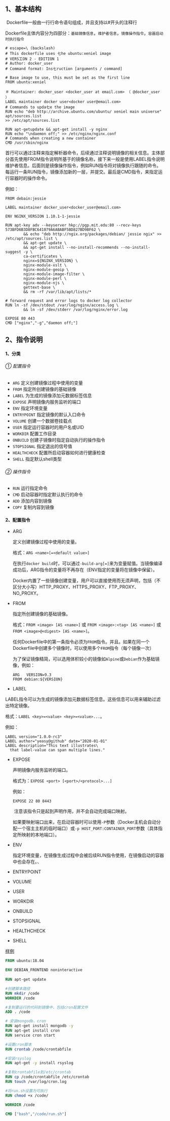 ## 1、基本结构

​       Dockerfile一般由一行行命令语句组成，并且支持以#开头的注释行	

​       Dockerfile主体内容分为四部分：`基础镜像信息`，`维护者信息`，`镜像操作指令`，`容器启动时执行指令`

```
# escape=\ (backslash)
# This dockerfile uses 七he ubuntu:xeniel image
# VERS工ON 2 - EDITION 1
# Author: docker_user
# Command format: Ins七ruction [arguments / command]

# Base image to use, this must be set as the first line
FROM ubuntu:xeniel

＃ Maintainer: docker_user <docker_user at email.com> （ @docker_user ）
LABEL maintainer docker user<docker user@email.com>
# Commands to upda七e the image
RUN echo "deb http://archive.ubuntu.com/ubuntu/ xeniel main universe"
apt/sources.list
>> /etc/apt/sources.list

RUN apt-getupdate && apt-get install -y nginx
RUN echo "\ndaemon off;" >> /etc/nginx/nginx.conf
# Commands when creating a new container
CMD /usr/sbin/nginx
```

​	首行可以通过注释来指定解析器命令，后续通过注释说明镜像的相关信息。主体部分首先使用FROM指令说明所基于的镜像名称，接下来一般是使用LABEL指令说明维护者信息。后面则是镜像操作指令，例如RUN指令将对镜像执行跟随的命令。每运行一条RUN指令，镜像添加新的一层，并提交。最后是CMD指令，来指定运行容器时的操作命令。

例如：

```
FROM debain:jessie

LABEL maintainer docker_user<docker_user@email.com>

ENV NGINX_VERSION 1.10.1-1-jessie

RUN apt-key adv --keyserver hkp://pgp.mit.edu:80 --recv-keys 573BFD6B3D8FBC641079A6ABABF5BD827BD9BF62 \
        && echo "deb http://ngix.org/packages/debian/ jessie ngix" >> /etc/apt/sources.list \
        && apt-get update \
        && apt-get install --no-install-recommends --no-install-suggest -y \
        ca-certificates \
        nginx=${NGINX_VERSION} \
        nginx-module-xslt \
        nginx-module-geoip \
        nginx-module-image-filter \
        nginx-module-perl \
        nginx-module-njs \
        gettext-base \
        && rm -rf /var/lib/apt/lists/*

# forward request and error logs to docker log collector
RUN ln -sf /dev/stdout /var/log/nginx/access.log \
        && ln -sf /dev/stderr /var/log/nginx/error.log

EXPOSE 80 443
CMD ["nginx","-g","daemon off;"]

```

## 2、指令说明

#### 1、分类

###### ① 配置指令

- `ARG`			定义创建镜像过程中使用的变量
- `FROM`			指定所创建镜像的基础镜像
- `LABEL`			为生成的镜像添加元数据标签信息
- `EXPOSE`			声明镜像内服务监听的端口
- `ENV`			指定环境变量
- `ENTRYPOINT`		指定镜像的默认入口命令
- `VOLUME`			创建一个数据卷挂载点
- `USER`			指定运行容器时的用户名或UID
- `WORKDIR`		配置工作目录
- `ONBUILD`		创建子镜像时指定自动执行的操作指令
- `STOPSIGNAL`		指定退出的信号值
- `HEALTHCHECK`	配置所启动容器如何进行健康检查
- `SHELL`			指定默认shell类型

###### ② 操作指令

- `RUN`	运行指定命令
- `CMD`	启动容器时指定默认执行的命令
- `ADD`	添加内容到镜像
- `COPY`	复制内容到镜像

#### 2、配置指令

- ARG

  定义创建镜像过程中使用的变量。

  格式：`ARG <name>[=<default value>]`

  ​	在执行`docker build`时，可以通过`-build-arg[=]`来为变量赋值。当镜像编译成功后，ARG指令的变量将不再存在（ENV指定的变量将在镜像中保留）。

  ​	Docker内置了一些镜像创建变量，用户可以直接使用而无须声明，包括（不区分大小写）HTTP_PROXY、HTTPS_PROXY、FTP_PROXY、NO_PROXY。

- FROM

  指定所创建镜像的基础镜像。

  格式：`FROM <image> [AS <name>]` 或 `FROM <image>:<tag> [AS <name>]` 或 `FROM <image>@<digest> [AS <name>]`。

  ​	任何Dockerfile中的第一条指令必须为`FROM`指令。并且。如果在同一个Dockerfile中创建多个镜像时，可以使用多个`FROM`指令（每个镜像一次）

  ​	为了保证镜像精简，可以选用体积较小的镜像如`Alpine`或`Debian`作为基础镜像，例如：

  ```
  ARG	VERSION=9.3
  FROM debian:${VERSION}
  ```

-  LABEL

  LABEL指令可以为生成的镜像添加元数据标签信息。这些信息可以用来辅助过滤出特定镜像。

  格式：`LABEL <key>=<value> <key>=<value>...`。

  例如：

  ```
  LABEL version="1.0.0-rc3"
  LABEL author="yeasy@github" date="2020-01-01"
  LABEL description="This text illustrates\
  	that label-value can span multiple lines."
  ```

- EXPOSE

  声明镜像内服务监听的端口。

  格式为：`EXPOSE <port> [<port>/<protocol>...]`

  例如：

  ```
  EXPOSE 22 80 8443
  ```

  ​	注意该指令只是起到声明作用，并不会自动完成端口映射。

  ​	如果要映射端口出来，在启动容器时可以使用`-P`参数（Docker主机会自动分配一个宿主主机的临时端口）或`-p HOST_PORT:CONTAINER_PORT`参数（具体指定所映射的本地端口）。

- ENV

  指定环境变量，在镜像生成过程中会被后续RUN指令使用，在镜像启动的容器中也会存在。、

- ENTRYPOINT

- VOLUME

- USER

- WORKDIR

- ONBUILD

- STOPSIGNAL

- HEALTHCHECK

- SHELL

[样例](https://git.mageia.cn/sen0117/server) 

```dockerfile
FROM ubuntu:18.04

ENV DEBIAN_FRONTEND noninteractive
 
RUN apt-get update

#创建脚本路径
RUN mkdir /code
WORKDIR /code

#复制要运行的代码到镜像中，包括cron配置文件
ADD . /code

# 安装mongodb、cron
RUN apt-get install mongodb -y
RUN apt-get install cron
RUN service cron start

#设置cron脚本
RUN crontab /code/crontabfile

#安装rsyslog
RUN apt-get -y install rsyslog

#复制crontabfile到/etc/crontab
RUN cp /code/crontabfile /etc/crontab
RUN touch /var/log/cron.log

#将run.sh设置为可执行
RUN chmod +x /code/

WORKDIR /code

CMD ["bash","/code/run.sh"]

```

